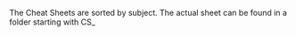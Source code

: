 The Cheat Sheets are sorted by subject. The actual sheet can be found in a folder starting with CS_

